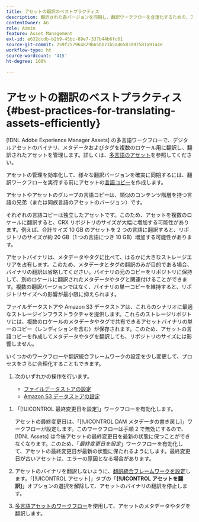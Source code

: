 ```yaml
---
title: アセットの翻訳のベストプラクティス
description: 翻訳された各バージョンを同期し、翻訳ワークフローを合理化するための、アセットの効率的な管理に関するベストプラクティス。
contentOwner: AG
role: Admin
feature: Asset Management
exl-id: e632dcdb-b2b9-45bc-89e7-337b44b6fc61
source-git-commit: 259f257964829b65bb71b5a46583997581a91a4e
workflow-type: ht
source-wordcount: '415'
ht-degree: 100%

---
```


# アセットの翻訳のベストプラクティス {#best-practices-for-translating-assets-efficiently}

[!DNL Adobe Experience Manager Assets] の多言語ワークフローで、デジタルアセットのバイナリ、メタデータおよびタグを複数のロケール用に翻訳し、翻訳されたアセットを管理します。詳しくは、[多言語のアセット](multilingual-assets.md)を参照してください。

アセットの管理を効率化して、様々な翻訳バージョンを確実に同期するには、翻訳ワークフローを実行する前にアセットの[言語コピー](preparing-assets-for-translation.md)を作成します。

アセットやアセットのグループの言語コピーは、類似のコンテンツ階層を持つ言語の兄弟（または同族言語のアセットのバージョン）です。

それぞれの言語コピーは独立したアセットです。このため、アセットを複数のロケールに翻訳すると、CRX リポジトリのサイズが大幅に増加する可能性があります。例えば、合計サイズ 10 GB のアセットを 2 つの言語に翻訳すると、リポジトリのサイズが約 20 GB（1 つの言語につき 10 GB）増加する可能性があります。

アセットバイナリは、メタデータやタグに比べて、はるかに大きなストレージエリアを占有します。このため、メタデータとタグの翻訳のみが目的である場合、バイナリの翻訳は省略してください。バイナリの元のコピーをリポジトリに保持して、別のロケールに翻訳されたメタデータやタグと関連付けることができます。複数の翻訳バージョンではなく、バイナリの単一コピーを維持すると、リポジトリサイズへの影響が最小限に抑えられます。

ファイルデータストアや Amazon S3 データストアは、これらのシナリオに最適なストレージインフラストラクチャを提供します。これらのストレージリポジトリには、複数のロケールのメタデータやタグで共有できるアセットバイナリの単一のコピー（レンディションを含む）が保存されます。このため、アセットの言語コピーを作成してメタデータやタグを翻訳しても、リポジトリのサイズには影響しません。

いくつかのワークフローや翻訳統合フレームワークの設定を少し変更して、プロセスをさらに合理化することもできます。

1. 次のいずれかの操作を行います。

   * [ファイルデータストアの設定](/help/sites-deploying/data-store-config.md)
   * [Amazon S3 データストアの設定](/help/sites-deploying/data-store-config.md)

<!--
1. Disable the [DAM MetaData Write-back](/help/sites-administering/workflow-offloader.md#disable-offloading) workflow.

   As the name suggests, the [!UICONTROL DAM Metadata Writeback] workflow rewrites the metadata to the binary file. Because the metadata changes after translation, writing it back to the binary file generates a different binary for a language copy.

   >[!NOTE]
   >
   >Disabling the [!UICONTROL DAM MetaData Writeback] workflow turns off XMP metadata write-back on asset binaries. Consequently, future metadata changes are no longer be saved within the assets. Evaluate the consequences before disabling this workflow.
-->

1. 「[!UICONTROL 最終変更日を設定]」ワークフローを有効化します。

   アセットの最終変更日は、「[!UICONTROL DAM メタデータの書き戻し]」ワークフローが設定します。このワークフローは手順 2 で無効にするので、[!DNL Assets] は今後アセットの最終変更日を最新の状態に保つことができなくなります。このため、「*最終変更日を設定*」ワークフローを有効化して、アセットの最終変更日が最新の状態に保たれるようにします。最終変更日が古いアセットは、エラーの原因となる場合があります。

1. アセットのバイナリを翻訳しないように、[翻訳統合フレームワークを設定](/help/sites-administering/tc-tic.md)します。「[!UICONTROL アセット]」タブの「**[!UICONTROL アセットを翻訳]**」オプションの選択を解除して、アセットのバイナリの翻訳を停止します。
1. [多言語アセットのワークフロー](multilingual-assets.md)を使用して、アセットのメタデータやタグを翻訳します。
